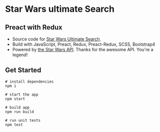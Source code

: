 # Star Wars ultimate Search

## Preact with Redux

- Source code for [Star Wars Ultimate Search](https://mydatahack.github.io/star-wars/). 
- Build with JavaScript, Preact, Redux, Preact-Redux, SCSS, Bootstrap4
- Powered by [the Star Wars API](https://swapi.co/). Thanks for the awesome API. You're a legend!

## Get Started

```
# install dependencies
npm i

# start the app
npm start

# build app
npm run build

# run unit tests
npm test
```

